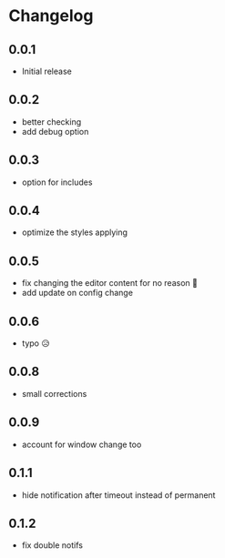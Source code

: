 # Changelog

## 0.0.1

- Initial release

## 0.0.2

- better checking
- add debug option

## 0.0.3

- option for includes

## 0.0.4

- optimize the styles applying

## 0.0.5

- fix changing the editor content for no reason 👀
- add update on config change

## 0.0.6

- typo 😥

## 0.0.8

- small corrections

## 0.0.9

- account for window change too

## 0.1.1

- hide notification after timeout instead of permanent

## 0.1.2

- fix double notifs
